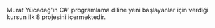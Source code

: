 Murat Yücadağ'ın C#' programlama diline yeni başlayanlar için verdiği kursun ilk 8 projesini içermektedir.
